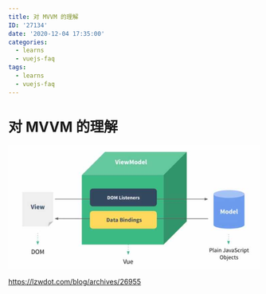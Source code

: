 ```yaml
---
title: 对 MVVM 的理解
ID: '27134'
date: '2020-12-04 17:35:00'
categories:
  - learns
  - vuejs-faq
tags:
  - learns
  - vuejs-faq
---
```


# 对 MVVM 的理解

![](./images/2159068665.jpg)

https://lzwdot.com/blog/archives/26955
 
 
 
